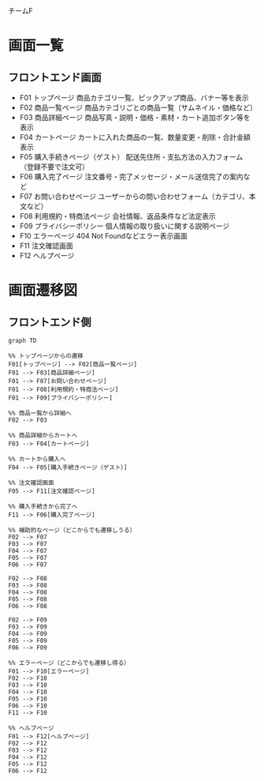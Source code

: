 チームF
# 画面一覧
## フロントエンド画面
- F01 トップページ 商品カテゴリ一覧、ピックアップ商品、バナー等を表示
- F02 商品一覧ページ 商品カテゴリごとの商品一覧（サムネイル・価格など）
- F03 商品詳細ページ 商品写真・説明・価格・素材・カート追加ボタン等を表示
- F04 カートページ カートに入れた商品の一覧、数量変更・削除・合計金額表示
- F05 購入手続きページ（ゲスト） 配送先住所・支払方法の入力フォーム（登録不要で注文可）
- F06 購入完了ページ 注文番号・完了メッセージ・メール送信完了の案内など
- F07 お問い合わせページ ユーザーからの問い合わせフォーム（カテゴリ、本文など）
- F08 利用規約・特商法ページ 会社情報、返品条件など法定表示
- F09 プライバシーポリシー 個人情報の取り扱いに関する説明ページ
- F10 エラーページ 404 Not Foundなどエラー表示画面
- F11 注文確認画面
- F12 ヘルプページ
# 画面遷移図
## フロントエンド側
```mermaid
graph TD

%% トップページからの遷移
F01[トップページ] --> F02[商品一覧ページ]
F01 --> F03[商品詳細ページ]
F01 --> F07[お問い合わせページ]
F01 --> F08[利用規約・特商法ページ]
F01 --> F09[プライバシーポリシー]

%% 商品一覧から詳細へ
F02 --> F03

%% 商品詳細からカートへ
F03 --> F04[カートページ]

%% カートから購入へ
F04 --> F05[購入手続きページ（ゲスト）]

%% 注文確認画面
F05 --> F11[注文確認ページ]

%% 購入手続きから完了へ
F11 --> F06[購入完了ページ]

%% 補助的なページ（どこからでも遷移しうる）
F02 --> F07
F03 --> F07
F04 --> F07
F05 --> F07
F06 --> F07

F02 --> F08
F03 --> F08
F04 --> F08
F05 --> F08
F06 --> F08

F02 --> F09
F03 --> F09
F04 --> F09
F05 --> F09
F06 --> F09

%% エラーページ（どこからでも遷移し得る）
F01 --> F10[エラーページ]
F02 --> F10
F03 --> F10
F04 --> F10
F05 --> F10
F06 --> F10
F11 --> F10

%% ヘルプページ
F01 --> F12[ヘルプページ]
F02 --> F12
F03 --> F12
F04 --> F12
F05 --> F12
F06 --> F12
```